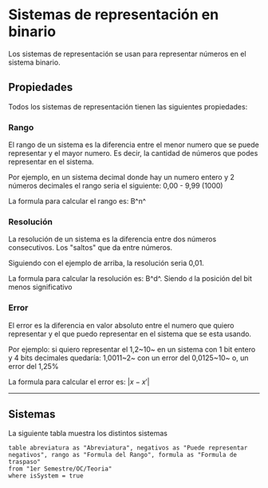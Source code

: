 # Sistemas de representación en binario

Los sistemas de representación se usan para representar números en el sistema binario.

## Propiedades

Todos los sistemas de representación tienen las siguientes propiedades:

### Rango

El rango de un sistema es la diferencia entre el menor numero que se puede representar y el mayor numero. Es decir, la cantidad de números que podes representar en el sistema.

Por ejemplo, en un sistema decimal donde hay un numero entero y 2 números decimales el rango seria el siguiente: 0,00 - 9,99 (1000)

La formula para calcular el rango es: B^n^

### Resolución

La resolución de un sistema es la diferencia entre dos números consecutivos. Los "saltos" que da entre números.

Siguiendo con el ejemplo de arriba, la resolución seria 0,01.

La formula para calcular la resolución es: B^d^. Siendo `d` la posición del bit menos significativo

### Error

El error es la diferencia en valor absoluto entre el numero que quiero representar y el que puedo representar en el sistema que se esta usando.

Por ejemplo: si quiero representar el 1,2~10~ en un sistema con 1 bit entero y 4 bits decimales quedaría: 1,0011~2~ con un error del 0,0125~10~ o, un error del 1,25%

La formula para calcular el error es: $|x-x'|$

---

## Sistemas

La siguiente tabla muestra los distintos sistemas

```dataview
table abreviatura as "Abreviatura", negativos as "Puede representar negativos", rango as "Formula del Rango", formula as "Formula de traspaso"
from "1er Semestre/OC/Teoria" 
where isSystem = true
```
